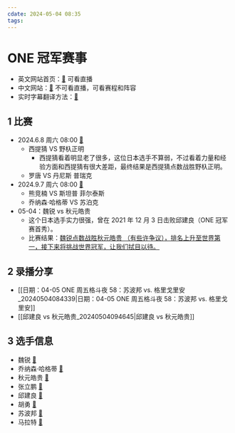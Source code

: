 ```yaml
---
cdate: 2024-05-04 08:35
tags: 
---
```


# ONE 冠军赛事

- 英文网站首页：[🚀](https://watch.onefc.com/) 可看直播
- 中文网站：[🚀](https://www.onefc.com/cn/) 不可看直播，可看赛程和阵容
- 实时字幕翻译方法：[🚀](https://support.google.com/chrome/answer/10538231?hl=zh-Hans) 

## 1 比赛

- 2024.6.8 周六 08:00 [🚀](https://www.onefc.com/cn/events/one167/) 
	- 西提猜 VS 野杁正明
		- 西提猜看着明显老了很多，这位日本选手不算弱，不过看着力量和经验方面和西提猜有很大差距，最终结果是西提猜点数战胜野杁正明。
	- 罗唐 VS 丹尼斯 普瑞克
- 2024.9.7 周六 08:00 [🚀](https://www.onefc.com/cn/events/one168/) 
	- 熊竞楠 VS 斯坦普 菲尔泰斯
	- 乔纳森·哈格蒂 VS 苏泊克
- 05-04：魏锐 vs 秋元皓贵
	- 这个日本选手实力很强，曾在 2021 年 12 月 3 日击败邱建良（ONE 冠军赛首秀）。
	- 比赛结果：<u>魏锐点数战胜秋元皓贵 （有些许争议），排名上升至世界第一，接下来将挑战世界冠军，让我们拭目以待。</u>

## 2 录播分享

- [[日期：04-05 ONE 周五格斗夜 58：苏波邦 vs. 格里戈里安_20240504084339|日期：04-05 ONE 周五格斗夜 58：苏波邦 vs. 格里戈里安]] 
- [[邱建良 vs 秋元皓贵_20240504094645|邱建良 vs 秋元皓贵]] 

## 3 选手信息

- 魏锐 [🚀](https://www.onefc.com/cn/athletes/wei-rui/) 
- 乔纳森·哈格蒂 [🚀](https://www.onefc.com/cn/athletes/jonathan-haggerty/) 
- 秋元皓贵 [🚀](https://www.onefc.com/cn/athletes/hiroki-akimoto/) 
- 张立鹏 [🚀](https://www.onefc.com/cn/athletes/zhang-lipeng/) 
- 邱建良 [🚀](https://www.onefc.com/cn/athletes/qiu-jianliang/) 
- 胡勇 [🚀](https://www.onefc.com/cn/athletes/hu-yong/) 
- 苏波邦 [🚀](https://www.onefc.com/cn/athletes/superbon/) 
- 马拉特 [🚀](https://www.onefc.com/cn/athletes/marat-grigorian/) 